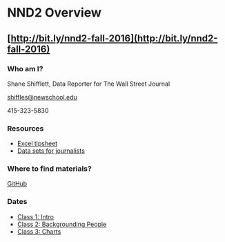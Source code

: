 # NND2 Overview

## [http://bit.ly/nnd2-fall-2016](http://bit.ly/nnd2-fall-2016)

### Who am I?

Shane Shifflett, Data Reporter for The Wall Street Journal

shiffles@newschool.edu

415-323-5830

### Resources

* [Excel tipsheet](https://drive.google.com/file/d/0B0F8GZ4RI4ZDUHpzYzUtR3dIUjA/view?usp=sharing)
* [Data sets for journalists](http://cjlab.stanford.edu/2015/09/30/lab-launch-and-data-sets/)

### Where to find materials?

[GitHub](https://github.com/CoulterJones/New-School/tree/master/news-narrative-design/spring-2017/level-one)

### Dates

* [Class 1: Intro](https://docs.google.com/document/d/1s7TQgWlTHOzB7eX9DYDsmRMMdSCzYAijmj-ftzugAjo/edit?usp=sharing)
* [Class 2: Backgrounding People](https://docs.google.com/presentation/d/1X8cpWuZhUIRBAIErcCVYSOTZ4DoXfoPkeFnP2qQT7Uc/edit?usp=sharing)
* [Class 3: Charts](https://github.com/CoulterJones/New-School/blob/master/news-narrative-design/spring-2017/level-one/charts.ipynb)




